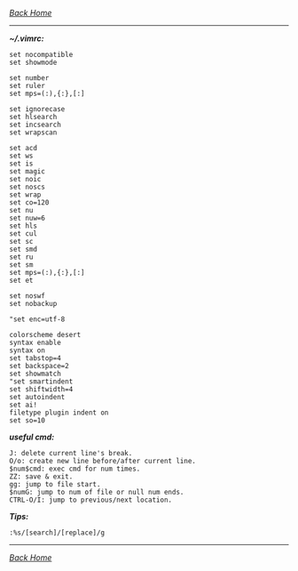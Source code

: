 _*[Back Home](https://github.com/bluefalconjun/bluefalconjun.github.io)*_
***  
_**~/.vimrc:**_  

    set nocompatible
    set showmode

    set number
    set ruler
    set mps=(:),{:},[:]

    set ignorecase
    set hlsearch
    set incsearch
    set wrapscan
    
    set acd
    set ws
    set is
    set magic
    set noic
    set noscs
    set wrap
    set co=120
    set nu
    set nuw=6
    set hls
    set cul
    set sc
    set smd
    set ru
    set sm
    set mps=(:),{:},[:]
	set et
    
    set noswf
    set nobackup
    
    "set enc=utf-8

    colorscheme desert
    syntax enable
    syntax on
    set tabstop=4
    set backspace=2
    set showmatch
    "set smartindent
    set shiftwidth=4
    set autoindent
    set ai!
    filetype plugin indent on
    set so=10
    
_**useful cmd:**_  

    J: delete current line's break.
    O/o: create new line before/after current line.
    $num$cmd: exec cmd for num times.
    ZZ: save & exit.
    gg: jump to file start.
    $numG: jump to num of file or null num ends.
    CTRL-O/I: jump to previous/next location.

_**Tips:**_

    :%s/[search]/[replace]/g 


***  
_*[Back Home](https://github.com/bluefalconjun/bluefalconjun.github.io)*_
